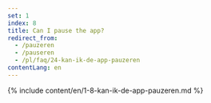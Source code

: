 ```yaml
---
set: 1
index: 8
title: Can I pause the app?
redirect_from: 
  - /pauzeren
  - /pauseren
  - /pl/faq/24-kan-ik-de-app-pauzeren
contentLang: en
---
```

{% include content/en/1-8-kan-ik-de-app-pauzeren.md %}
